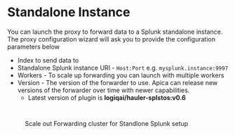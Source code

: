 # Standalone Instance

You can launch the proxy to forward data to a Splunk standalone instance. The proxy configuration wizard will ask you to provide the configuration parameters below

* Index to send data to
* Standalone Splunk instance URI - `Host:Port` e.g. `mysplunk.instance:9997`
* Workers - To scale up forwarding you can launch with multiple workers
* Version - The version of the forwarder to use. Apica can release new versions of the forwarder over time with newer capabilities.
  * Latest version of plugin is **logiqai/hauler-splstos:v0.6**

<figure><img src="https://logflow-docs.logiq.ai/~gitbook/image?url=https%3A%2F%2F3717450363-files.gitbook.io%2F%7E%2Ffiles%2Fv0%2Fb%2Fgitbook-x-prod.appspot.com%2Fo%2Fspaces%252F8WGNQCWSTnL2NgouIRTq%252Fuploads%252FiZJHeMG2AYSABRbF56vY%252Fimage.png%3Falt%3Dmedia%26token%3Db06400cb-804f-42ec-aced-698cc8cbd2cf&#x26;width=768&#x26;dpr=4&#x26;quality=100&#x26;sign=d7d9b77&#x26;sv=1" alt=""><figcaption></figcaption></figure>



<figure><img src="https://logflow-docs.logiq.ai/~gitbook/image?url=https%3A%2F%2F3717450363-files.gitbook.io%2F%7E%2Ffiles%2Fv0%2Fb%2Fgitbook-x-prod.appspot.com%2Fo%2Fspaces%252F8WGNQCWSTnL2NgouIRTq%252Fuploads%252F8ByJHZEvIJoWt9K2bRrH%252FScreen%2520Shot%25202022-08-01%2520at%25209.21.52%2520PM.png%3Falt%3Dmedia%26token%3Df0cea1c7-457a-440c-a390-e1554c001ea2&#x26;width=768&#x26;dpr=4&#x26;quality=100&#x26;sign=973364b4&#x26;sv=1" alt=""><figcaption><p>Scale out Forwarding cluster for Standlone Splunk setup</p></figcaption></figure>
